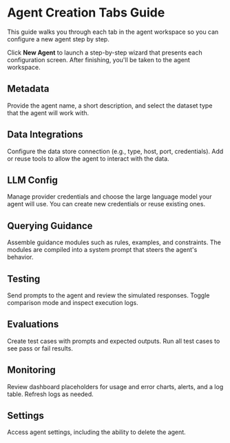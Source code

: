 # Agent Creation Tabs Guide

This guide walks you through each tab in the agent workspace so you can configure a new agent step by step.

Click **New Agent** to launch a step-by-step wizard that presents each configuration screen. After finishing, you'll be taken to the agent workspace.

## Metadata
Provide the agent name, a short description, and select the dataset type that the agent will work with.

## Data Integrations
Configure the data store connection (e.g., type, host, port, credentials). Add or reuse tools to allow the agent to interact with the data.

## LLM Config
Manage provider credentials and choose the large language model your agent will use. You can create new credentials or reuse existing ones.

## Querying Guidance
Assemble guidance modules such as rules, examples, and constraints. The modules are compiled into a system prompt that steers the agent's behavior.

## Testing
Send prompts to the agent and review the simulated responses. Toggle comparison mode and inspect execution logs.

## Evaluations
Create test cases with prompts and expected outputs. Run all test cases to see pass or fail results.

## Monitoring
Review dashboard placeholders for usage and error charts, alerts, and a log table. Refresh logs as needed.

## Settings
Access agent settings, including the ability to delete the agent.

